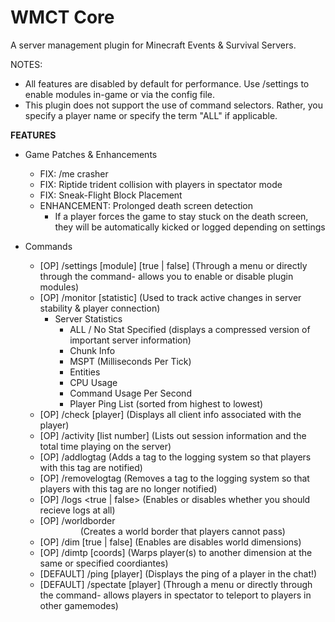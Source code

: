 # WMCT Core

A server management plugin for Minecraft Events & Survival Servers.

NOTES: 
- All features are disabled by default for performance. Use /settings to enable modules in-game or via the config file.
- This plugin does not support the use of command selectors. Rather, you specify a player name or specify the term "ALL" if applicable.

**FEATURES**
- Game Patches & Enhancements
  - FIX: /me crasher
  - FIX: Riptide trident collision with players in spectator mode
  - FIX: Sneak-Flight Block Placement
  - ENHANCEMENT: Prolonged death screen detection
    - If a player forces the game to stay stuck on the death screen, they will be automatically kicked or logged depending on settings
    
- Commands
  - [OP] /settings [module] [true | false] (Through a menu or directly through the command- allows you to enable or disable plugin modules)
  - [OP] /monitor [statistic] (Used to track active changes in server stability & player connection)
    - Server Statistics
      - ALL / No Stat Specified (displays a compressed version of important server information)
      - Chunk Info
      - MSPT (Milliseconds Per Tick)
      - Entities
      - CPU Usage
      - Command Usage Per Second
      - Player Ping List (sorted from highest to lowest)
  - [OP] /check [player] (Displays all client info associated with the player)
  - [OP] /activity <player> [list number] (Lists out session information and the total time playing on the server)
  - [OP] /addlogtag <tag> (Adds a tag to the logging system so that players with this tag are notified)
  - [OP] /removelogtag <tag> (Removes a tag to the logging system so that players with this tag are no longer notified)
  - [OP] /logs <true | false> (Enables or disables whether you should recieve logs at all)
  - [OP] /worldborder <center> <radius> (Creates a world border that players cannot pass)
  - [OP] /dim <DIM> [true | false] (Enables are disables world dimensions)
  - [OP] /dimtp <player> <DIM> [coords] (Warps player(s) to another dimension at the same or specified coordiantes)
  - [DEFAULT] /ping [player] (Displays the ping of a player in the chat!)
  - [DEFAULT] /spectate [player] (Through a menu or directly through the command- allows players in spectator to teleport to players in other gamemodes)
